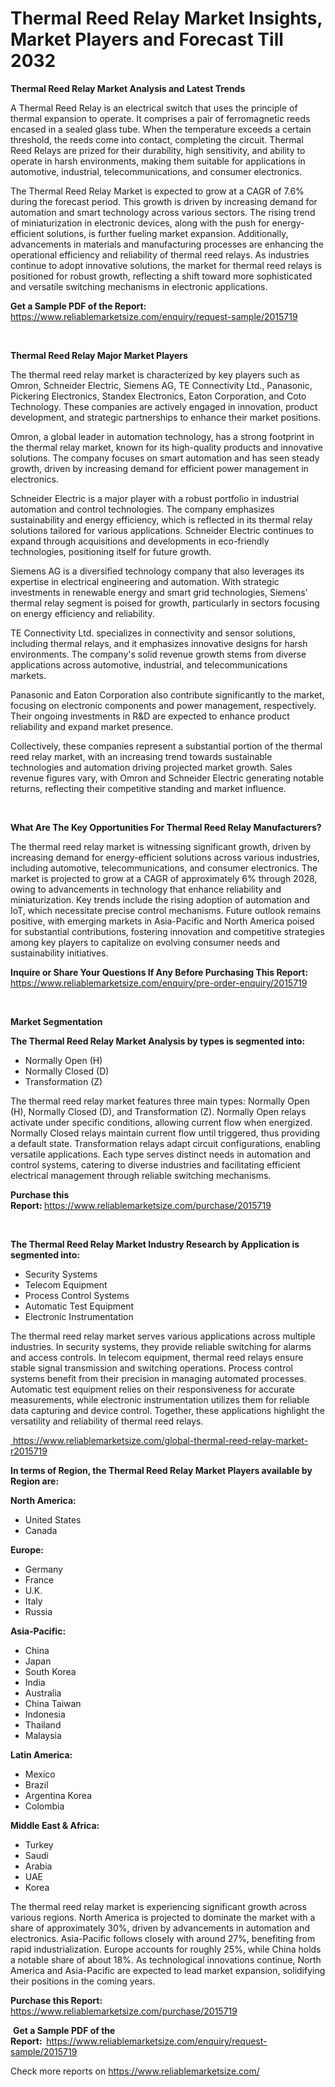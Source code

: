 <p><h1>Thermal Reed Relay Market Insights, Market Players and Forecast Till 2032</h1></p><p><strong>Thermal Reed Relay Market Analysis and Latest Trends</strong></p>
<p><p>A Thermal Reed Relay is an electrical switch that uses the principle of thermal expansion to operate. It comprises a pair of ferromagnetic reeds encased in a sealed glass tube. When the temperature exceeds a certain threshold, the reeds come into contact, completing the circuit. Thermal Reed Relays are prized for their durability, high sensitivity, and ability to operate in harsh environments, making them suitable for applications in automotive, industrial, telecommunications, and consumer electronics.</p><p>The Thermal Reed Relay Market is expected to grow at a CAGR of 7.6% during the forecast period. This growth is driven by increasing demand for automation and smart technology across various sectors. The rising trend of miniaturization in electronic devices, along with the push for energy-efficient solutions, is further fueling market expansion. Additionally, advancements in materials and manufacturing processes are enhancing the operational efficiency and reliability of thermal reed relays. As industries continue to adopt innovative solutions, the market for thermal reed relays is positioned for robust growth, reflecting a shift toward more sophisticated and versatile switching mechanisms in electronic applications.</p></p>
<p><strong>Get a Sample PDF of the Report:&nbsp;</strong> <a href="https://www.reliablemarketsize.com/enquiry/request-sample/2015719?utm_campaign=3254&utm_medium=2&utm_source=Github&utm_content=ia&utm_term=29032025&utm_id=thermal-reed-relay">https://www.reliablemarketsize.com/enquiry/request-sample/2015719</a></p>
<p>&nbsp;</p>
<p><strong>Thermal Reed Relay Major Market Players</strong></p>
<p><p>The thermal reed relay market is characterized by key players such as Omron, Schneider Electric, Siemens AG, TE Connectivity Ltd., Panasonic, Pickering Electronics, Standex Electronics, Eaton Corporation, and Coto Technology. These companies are actively engaged in innovation, product development, and strategic partnerships to enhance their market positions.</p><p>Omron, a global leader in automation technology, has a strong footprint in the thermal relay market, known for its high-quality products and innovative solutions. The company focuses on smart automation and has seen steady growth, driven by increasing demand for efficient power management in electronics.</p><p>Schneider Electric is a major player with a robust portfolio in industrial automation and control technologies. The company emphasizes sustainability and energy efficiency, which is reflected in its thermal relay solutions tailored for various applications. Schneider Electric continues to expand through acquisitions and developments in eco-friendly technologies, positioning itself for future growth.</p><p>Siemens AG is a diversified technology company that also leverages its expertise in electrical engineering and automation. With strategic investments in renewable energy and smart grid technologies, Siemens' thermal relay segment is poised for growth, particularly in sectors focusing on energy efficiency and reliability.</p><p>TE Connectivity Ltd. specializes in connectivity and sensor solutions, including thermal relays, and it emphasizes innovative designs for harsh environments. The company's solid revenue growth stems from diverse applications across automotive, industrial, and telecommunications markets.</p><p>Panasonic and Eaton Corporation also contribute significantly to the market, focusing on electronic components and power management, respectively. Their ongoing investments in R&D are expected to enhance product reliability and expand market presence.</p><p>Collectively, these companies represent a substantial portion of the thermal reed relay market, with an increasing trend towards sustainable technologies and automation driving projected market growth. Sales revenue figures vary, with Omron and Schneider Electric generating notable returns, reflecting their competitive standing and market influence.</p></p>
<p>&nbsp;</p>
<p><strong>What Are The Key Opportunities For Thermal Reed Relay Manufacturers?</strong></p>
<p><p>The thermal reed relay market is witnessing significant growth, driven by increasing demand for energy-efficient solutions across various industries, including automotive, telecommunications, and consumer electronics. The market is projected to grow at a CAGR of approximately 6% through 2028, owing to advancements in technology that enhance reliability and miniaturization. Key trends include the rising adoption of automation and IoT, which necessitate precise control mechanisms. Future outlook remains positive, with emerging markets in Asia-Pacific and North America poised for substantial contributions, fostering innovation and competitive strategies among key players to capitalize on evolving consumer needs and sustainability initiatives.</p></p>
<p><strong>Inquire or Share Your Questions If Any Before Purchasing This Report:</strong> <a href="https://www.reliablemarketsize.com/enquiry/pre-order-enquiry/2015719?utm_campaign=3254&utm_medium=2&utm_source=Github&utm_content=ia&utm_term=29032025&utm_id=thermal-reed-relay">https://www.reliablemarketsize.com/enquiry/pre-order-enquiry/2015719</a></p>
<p>&nbsp;</p>
<p><strong>Market Segmentation</strong></p>
<p><strong>The Thermal Reed Relay Market Analysis by types is segmented into:</strong></p>
<p><ul><li>Normally Open (H)</li><li>Normally Closed (D)</li><li>Transformation (Z)</li></ul></p>
<p><p>The thermal reed relay market features three main types: Normally Open (H), Normally Closed (D), and Transformation (Z). Normally Open relays activate under specific conditions, allowing current flow when energized. Normally Closed relays maintain current flow until triggered, thus providing a default state. Transformation relays adapt circuit configurations, enabling versatile applications. Each type serves distinct needs in automation and control systems, catering to diverse industries and facilitating efficient electrical management through reliable switching mechanisms.</p></p>
<p><strong>Purchase this Report:&nbsp;</strong><a href="https://www.reliablemarketsize.com/purchase/2015719?utm_campaign=3254&utm_medium=2&utm_source=Github&utm_content=ia&utm_term=29032025&utm_id=thermal-reed-relay">https://www.reliablemarketsize.com/purchase/2015719</a></p>
<p>&nbsp;</p>
<p><strong>The Thermal Reed Relay Market Industry Research by Application is segmented into:</strong></p>
<p><ul><li>Security Systems</li><li>Telecom Equipment</li><li>Process Control Systems</li><li>Automatic Test Equipment</li><li>Electronic Instrumentation</li></ul></p>
<p><p>The thermal reed relay market serves various applications across multiple industries. In security systems, they provide reliable switching for alarms and access controls. In telecom equipment, thermal reed relays ensure stable signal transmission and switching operations. Process control systems benefit from their precision in managing automated processes. Automatic test equipment relies on their responsiveness for accurate measurements, while electronic instrumentation utilizes them for reliable data capturing and device control. Together, these applications highlight the versatility and reliability of thermal reed relays.</p></p>
<p><a href="https://www.reliablemarketsize.com/global-thermal-reed-relay-market-r2015719?utm_campaign=3254&utm_medium=2&utm_source=Github&utm_content=ia&utm_term=29032025&utm_id=thermal-reed-relay">&nbsp;https://www.reliablemarketsize.com/global-thermal-reed-relay-market-r2015719</a></p>
<p><strong>In terms of Region, the Thermal Reed Relay Market Players available by Region are:</strong></p>
<p>
    <p> <strong> North America: </strong>
        <ul>
            <li>United States</li>
            <li>Canada</li>
        </ul>
        </p> 
    <p> <strong> Europe: </strong>
        <ul>
            <li>Germany</li>
            <li>France</li>
            <li>U.K.</li>
            <li>Italy</li>
            <li>Russia</li>
        </ul>
        </p> 
    <p> <strong> Asia-Pacific: </strong>
        <ul>
            <li>China</li>
            <li>Japan</li>
            <li>South Korea</li>
            <li>India</li>
            <li>Australia</li>
            <li>China Taiwan</li>
            <li>Indonesia</li>
            <li>Thailand</li>
            <li>Malaysia</li>
        </ul>
        </p> 
    <p> <strong> Latin America: </strong>
        <ul>
            <li>Mexico</li>
            <li>Brazil</li>
            <li>Argentina Korea</li>
            <li>Colombia</li>
        </ul>
        </p> 
    <p> <strong> Middle East & Africa: </strong>
        <ul>
            <li>Turkey</li>
            <li>Saudi</li>
            <li>Arabia</li>
            <li>UAE</li>
            <li>Korea</li>
        </ul>
    </p>
    </p>
<p><p>The thermal reed relay market is experiencing significant growth across various regions. North America is projected to dominate the market with a share of approximately 30%, driven by advancements in automation and electronics. Asia-Pacific follows closely with around 27%, benefiting from rapid industrialization. Europe accounts for roughly 25%, while China holds a notable share of about 18%. As technological innovations continue, North America and Asia-Pacific are expected to lead market expansion, solidifying their positions in the coming years.</p></p>
<p><strong>Purchase this Report: </strong><a href="https://www.reliablemarketsize.com/purchase/2015719?utm_campaign=3254&utm_medium=2&utm_source=Github&utm_content=ia&utm_term=29032025&utm_id=thermal-reed-relay">https://www.reliablemarketsize.com/purchase/2015719</a></p>
<p>&nbsp;<strong>Get a Sample PDF of the Report:&nbsp;&nbsp;</strong><a href="https://www.reliablemarketsize.com/enquiry/request-sample/2015719?utm_campaign=3254&utm_medium=2&utm_source=Github&utm_content=ia&utm_term=29032025&utm_id=thermal-reed-relay">https://www.reliablemarketsize.com/enquiry/request-sample/2015719</a></p>
<p><strong></strong></p>
<p>Check more reports on <a href="https://www.reliablemarketsize.com/?utm_campaign=3254&utm_medium=2&utm_source=Github&utm_content=ia&utm_term=29032025&utm_id=thermal-reed-relay">https://www.reliablemarketsize.com/</a></p>
